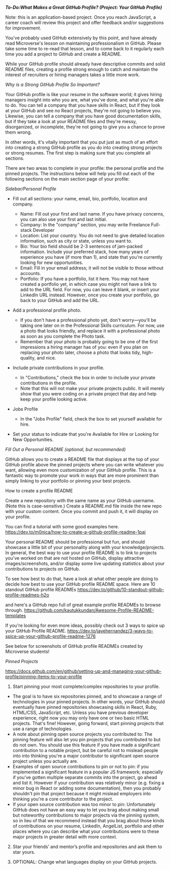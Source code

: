 


***To-Do:What Makes a Great GitHub Profile? (Project: Your GitHub Profile)***

Note: this is an application-based project. Once you reach JavaScript, a career coach will review this project and offer feedback and/or suggestions for improvement.

You've probably used GitHub extensively by this point, and have already read Microverse's lesson on maintaining professionalism in GitHub. Please take some time to re-read that lesson, and to come back to it regularly each time you add a project to GitHub and create a README.

While your GitHub profile should already have descriptive commits and solid README files, creating a profile strong enough to catch and maintain the interest of recruiters or hiring managers takes a little more work.

*Why is a Strong GitHub Profile So Important?*

Your GitHub profile is like your resume in the software world; it gives hiring managers insight into who you are, what you've done, and what you're able to do. You can tell a company that you have skills in React, but if they look at your GitHub and see no React projects, they're not going to believe you. Likewise, you can tell a company that you have good documentation skills,  but if they take a look at your README files and they're messy, disorganized, or incomplete, they're not going to give you a chance to prove them wrong.

In other words, it's vitally important that you put just as much of an effort into creating a strong GitHub profile as you do into creating strong projects or strong resumes. The first step is making sure that you complete all sections. 

There are two areas to complete in your profile: the personal profile and the pinned projects. The instructions below will help you fill out each of the following sections on the main section page of your profile:


*Sidebar/Personal Profile*

* Fill out all sections: your name, email, bio, portfolio, location and company. 
  - Name: Fill out your first and last name. If you have privacy concerns, you can also use your first and last initial.
  - Company: In the "company" section, you may write Freelance Full-stack Developer
  - Location: List your country. You do not need to give detailed location information, such as city or state, unless you want to.
  - Bio: Your bio field should be 2-3 sentences of jam-packed information. Include your preferred stack, how many years of experience you have (if more than 1), and state that you're currently looking for new opportunities.
  - Email: Fill in your email address; it will not be visible to those without accounts.
  - Portfolio: If you have a portfolio, list it here. You may not have created a portfolio yet, in which case you might not have a link to add to the URL field. For now, you can leave it blank, or insert your LinkedIn URL instead. However, once you create your portfolio, go back to your GitHub and add the URL.

* Add a professional profile photo.
  - If you don't have a professional photo yet, don't worry—you'll be taking one later on in the Professional Skills curriculum. For now, use a photo that looks friendly, and replace it with a professional photo as soon as you complete the Photo task.
  - Remember that your photo is probably going to be one of the first impressions a hiring manager has of you: even if you plan on replacing your photo later, choose a photo that looks tidy, high-quality, and nice.

* Include private contributions in your profile.
  - In "Contributions," check the box in order to include your private contributions in the profile.
  - Note that this will not make your private projects public. It will merely show that you were coding on a private project that day and help keep your profile looking active.


* Jobs Profile
  - In the "Jobs Profile" field, check the box to set yourself available for hire.

* Set your status to indicate that you're Available for Hire or Looking for New Opportunities.


*Fill Out a Personal README (optional, but recommended)*

GitHub allows you to create a README file that displays at the top of your GitHub profile above the pinned projects where you can write whatever you want, allowing even more customization of your GitHub profile. This is a fantastic way to promote your work in ways that are more prominent than simply linking to your portfolio or pinning your best projects.

How to create a profile README

Create a new repository with the same name as your GitHub username. (Note this is case-sensitive.)
Create a README.md file inside the new repo with your custom content.
Once you commit and push it, it will display on your profile.

You can find a tutorial with some good examples here. 
https://dev.to/m0nica/how-to-create-a-github-profile-readme-1paj


Your personal README should be professional but fun, and should showcase a little bit of your personality along with your knowledge/projects. In general, the best way to use your profile README is to link to projects you've worked on that are not hosted on GitHub, display attractive images/screenshots, and/or display some live updating statistics about your contributions to projects on GitHub.

To see how best to do that, have a look at what other people are doing to decide how best to use your GitHub profile README space. Here are 10 standout GitHub profile READMEs 
https://dev.to/github/10-standout-github-profile-readmes-h2o

and here's a GitHub repo full of great example profile READMEs to browse through.
https://github.com/kautukkundan/Awesome-Profile-README-templates


If you're looking for even more ideas, possibly check out 3 ways to spice up your GitHub Profile README.
https://dev.to/jayehernandez/3-ways-to-spice-up-your-github-profile-readme-1276


See below for screenshots of GitHub profile READMEs created by Microverse students!


*Pinned Projects*

https://docs.github.com/en/github/setting-up-and-managing-your-github-profile/pinning-items-to-your-profile

1) Start pinning your most complete/complex repositories to your profile. 
- The goal is to have six repositories pinned, and to showcase a range of technologies in your pinned projects. In other words, your GitHub should eventually have pinned repositories showcasing skills in React, Ruby, HTML/CSS, JavaScript, etc. Unless you have previous developer experience, right now you may only have one or two basic HTML projects. That's fine! However, going forward, start pinning projects that use a range of technologies.
- A note about pinning open source projects you contributed to: The pinning feature will also let you pin projects that you contributed to but do not own. You should use this feature if you have made a significant contribution to a notable project, but be careful not to mislead people into into thinking you're a major contributor to significant open source project unless you actually are.
- Examples of open source contributions to pin or not to pin: if you implemented a significant feature in a popular JS framework; especially if you've gotten multiple separate commits into the project, go ahead and list it. However if your contribution was relatively minor (e.g. fixing a minor bug in React or adding some documentation), then you probably shouldn't pin that project because it might mislead employers into thinking you're a core contributor to the project.
- If your open source contribution was too minor to pin: Unfortunately GitHub does not have an easy way to let you brag about making small but noteworthy contributions to major projects via the pinning system, so in lieu of that we recommend instead that you brag about those kinds of contributions on your resume, LinkedIn, AngelList, portfolio and other places where you can describe what your contributions were to these major projects in greater detail with more context.

2) Star your friends’ and mentor’s profile and repositories and ask them to star yours.

3) OPTIONAL: Change what languages display on your GitHub projects.




